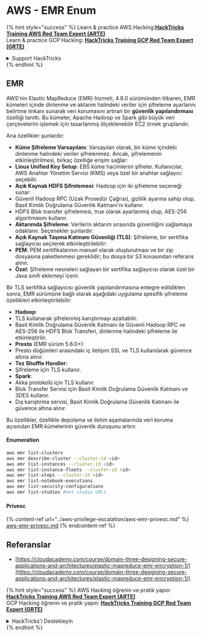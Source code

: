 # AWS - EMR Enum

{% hint style="success" %}
Learn & practice AWS Hacking:<img src="../../../.gitbook/assets/image (1).png" alt="" data-size="line">[**HackTricks Training AWS Red Team Expert (ARTE)**](https://training.hacktricks.xyz/courses/arte)<img src="../../../.gitbook/assets/image (1).png" alt="" data-size="line">\
Learn & practice GCP Hacking: <img src="../../../.gitbook/assets/image (2).png" alt="" data-size="line">[**HackTricks Training GCP Red Team Expert (GRTE)**<img src="../../../.gitbook/assets/image (2).png" alt="" data-size="line">](https://training.hacktricks.xyz/courses/grte)

<details>

<summary>Support HackTricks</summary>

* Check the [**subscription plans**](https://github.com/sponsors/carlospolop)!
* **Join the** 💬 [**Discord group**](https://discord.gg/hRep4RUj7f) or the [**telegram group**](https://t.me/peass) or **follow** us on **Twitter** 🐦 [**@hacktricks\_live**](https://twitter.com/hacktricks\_live)**.**
* **Share hacking tricks by submitting PRs to the** [**HackTricks**](https://github.com/carlospolop/hacktricks) and [**HackTricks Cloud**](https://github.com/carlospolop/hacktricks-cloud) github repos.

</details>
{% endhint %}

## EMR

AWS'nin Elastic MapReduce (EMR) hizmeti, 4.8.0 sürümünden itibaren, EMR kümeleri içinde dinlenme ve aktarım halindeki veriler için şifreleme ayarlarını belirtme imkanı sunarak veri korumasını artıran bir **güvenlik yapılandırması** özelliği tanıttı. Bu kümeler, Apache Hadoop ve Spark gibi büyük veri çerçevelerini işlemek için tasarlanmış ölçeklenebilir EC2 örnek gruplarıdır.

Ana özellikler şunlardır:

* **Küme Şifreleme Varsayılanı**: Varsayılan olarak, bir küme içindeki dinlenme halindeki veriler şifrelenmez. Ancak, şifrelemenin etkinleştirilmesi, birkaç özelliğe erişim sağlar:
* **Linux Unified Key Setup**: EBS küme hacimlerini şifreler. Kullanıcılar, AWS Anahtar Yönetim Servisi (KMS) veya özel bir anahtar sağlayıcı seçebilir.
* **Açık Kaynak HDFS Şifrelemesi**: Hadoop için iki şifreleme seçeneği sunar:
* Güvenli Hadoop RPC (Uzak Prosedür Çağrısı), gizlilik ayarına sahip olup, Basit Kimlik Doğrulama Güvenlik Katmanı'nı kullanır.
* HDFS Blok transfer şifrelemesi, true olarak ayarlanmış olup, AES-256 algoritmasını kullanır.
* **Aktarımda Şifreleme**: Verilerin aktarım sırasında güvenliğini sağlamaya odaklanır. Seçenekler şunlardır:
* **Açık Kaynak Taşıma Katmanı Güvenliği (TLS)**: Şifreleme, bir sertifika sağlayıcısı seçilerek etkinleştirilebilir:
* **PEM**: PEM sertifikalarının manuel olarak oluşturulması ve bir zip dosyasına paketlenmesi gereklidir; bu dosya bir S3 kovasından referans alınır.
* **Özel**: Şifreleme nesneleri sağlayan bir sertifika sağlayıcısı olarak özel bir Java sınıfı eklemeyi içerir.

Bir TLS sertifika sağlayıcısı güvenlik yapılandırmasına entegre edildikten sonra, EMR sürümüne bağlı olarak aşağıdaki uygulama spesifik şifreleme özellikleri etkinleştirilebilir:

* **Hadoop**:
* TLS kullanarak şifrelenmiş karıştırmayı azaltabilir.
* Basit Kimlik Doğrulama Güvenlik Katmanı ile Güvenli Hadoop RPC ve AES-256 ile HDFS Blok Transferi, dinlenme halindeki şifreleme ile etkinleştirilir.
* **Presto** (EMR sürüm 5.6.0+):
* Presto düğümleri arasındaki iç iletişim SSL ve TLS kullanılarak güvence altına alınır.
* **Tez Shuffle Handler**:
* Şifreleme için TLS kullanır.
* **Spark**:
* Akka protokolü için TLS kullanır.
* Blok Transfer Servisi için Basit Kimlik Doğrulama Güvenlik Katmanı ve 3DES kullanır.
* Dış karıştırma servisi, Basit Kimlik Doğrulama Güvenlik Katmanı ile güvence altına alınır.

Bu özellikler, özellikle depolama ve iletim aşamalarında veri koruma açısından EMR kümelerinin güvenlik duruşunu artırır.

#### Enumeration
```bash
aws emr list-clusters
aws emr describe-cluster --cluster-id <id>
aws emr list-instances --cluster-id <id>
aws emr list-instance-fleets --cluster-id <id>
aws emr list-steps --cluster-id <id>
aws emr list-notebook-executions
aws emr list-security-configurations
aws emr list-studios #Get studio URLs
```
#### Privesc

{% content-ref url="../aws-privilege-escalation/aws-emr-privesc.md" %}
[aws-emr-privesc.md](../aws-privilege-escalation/aws-emr-privesc.md)
{% endcontent-ref %}

## Referanslar

* [https://cloudacademy.com/course/domain-three-designing-secure-applications-and-architectures/elastic-mapreduce-emr-encryption-1/](https://cloudacademy.com/course/domain-three-designing-secure-applications-and-architectures/elastic-mapreduce-emr-encryption-1/)

{% hint style="success" %}
AWS Hacking öğrenin ve pratik yapın:<img src="../../../.gitbook/assets/image (1).png" alt="" data-size="line">[**HackTricks Training AWS Red Team Expert (ARTE)**](https://training.hacktricks.xyz/courses/arte)<img src="../../../.gitbook/assets/image (1).png" alt="" data-size="line">\
GCP Hacking öğrenin ve pratik yapın: <img src="../../../.gitbook/assets/image (2).png" alt="" data-size="line">[**HackTricks Training GCP Red Team Expert (GRTE)**<img src="../../../.gitbook/assets/image (2).png" alt="" data-size="line">](https://training.hacktricks.xyz/courses/grte)

<details>

<summary>HackTricks'i Destekleyin</summary>

* [**abonelik planlarını**](https://github.com/sponsors/carlospolop) kontrol edin!
* **💬 [**Discord grubuna**](https://discord.gg/hRep4RUj7f) veya [**telegram grubuna**](https://t.me/peass) katılın ya da **Twitter'da** 🐦 [**@hacktricks\_live**](https://twitter.com/hacktricks\_live)**'i takip edin.**
* **Hacking ipuçlarını paylaşmak için** [**HackTricks**](https://github.com/carlospolop/hacktricks) ve [**HackTricks Cloud**](https://github.com/carlospolop/hacktricks-cloud) github reposuna PR gönderin.

</details>
{% endhint %}
